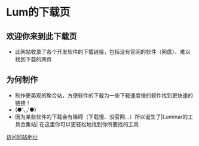 # Lum的下载页

## 欢迎你来到此下载页

- 此网站收录了各个开发软件的下载链接，包括没有官网的软件（网盘）、难以找到下载的网页

## 为何制作

- 制作更美观的聚合站，方便软件的下载为一些下载速度慢的软件找到更快速的链接！
- (●'◡'●)
- 因为某些软件的下载会有阻碍（下载慢、没官网...）所以诞生了|Luminar的工具合集站| 在这里你可以更轻松地找到你所要找的工具

[访问网站地址](https://xluminar.github.io/ "链接")
